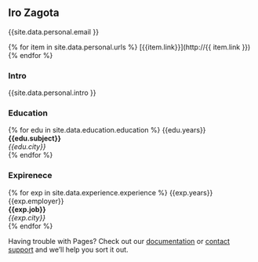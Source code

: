 

## Iro Zagota

{{site.data.personal.email }}

{% for item in site.data.personal.urls %}
[{{item.link}}](http://{{ item.link }})
{% endfor %}


### Intro
{{site.data.personal.intro }}

### Education 

{% for edu in site.data.education.education %}
{{edu.years}}<br>
**{{edu.subject}}**<br>
*{{edu.city}}*<br> 
{% endfor %}

### Expirenece

{% for exp in site.data.experience.experience %}
   {{exp.years}}<br> 
   {{exp.employer}}<br> 
   **{{exp.job}}**<br> 
    *{{exp.city}}*<br> 
{% endfor %}


Having trouble with Pages? Check out our [documentation](https://docs.github.com/categories/github-pages-basics/) or [contact support](https://github.com/contact) and we’ll help you sort it out.
